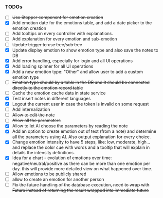 ### TODOs
- [ ] ~~Use Stepper component for emotion creation~~
- [X] Add emotion date for the emotions table, and add a date picker to the emotion creation 
- [ ] Add tooltips on every controller with explanations. 
- [ ] Add explanation for every emotion and sub-emotion
- [ ] ~~Update trigger to use tree/sub tree~~
- [X] Update display emotion to show emotion type and also save the notes to DB
- [X] Add error handling, especially for login and all UI operations
- [X] Add loading spinner for all UI operations
- [X] Add a new emotion type: "Other" and allow user to add a custom emotion type
- [ ] ~~Emotion type should by a table in the DB and it should be connected directly to the emotion record table~~
- [ ] Cache the emotion cache data in state service
- [X] Test insert notes in different languages
- [X] Logout the current user in case the token is invalid on some request
- [ ] Add internalization
- [ ] ~~Allow to edit the note~~
- [ ] ~~Allow all the parameters~~
- [X] Allow to let AI choose the parameters by reading the note
- [X] Add an option to create emotion out of text (from a note) and determine all the parameters using AI. Also output explanation for every choice.
- [X] Change emotion intensity to have 5 steps, like: low, moderate, high... and replace the color cue with words and a tooltip that will explain in details the intensity definitions.
- [X] Idea for a chart - evolution of emotions over time: negative/neutral/positive as there can be more than one emotion per day. this will provide more detailed view on what happened over time.
- [ ] Allow emotions to be publicly shared
- [ ] allow to create an emotion for another person
- [ ] ~~Fix the future handling of the database execution, need to wrap with Future instead of returning the result wrapped into immediate future~~